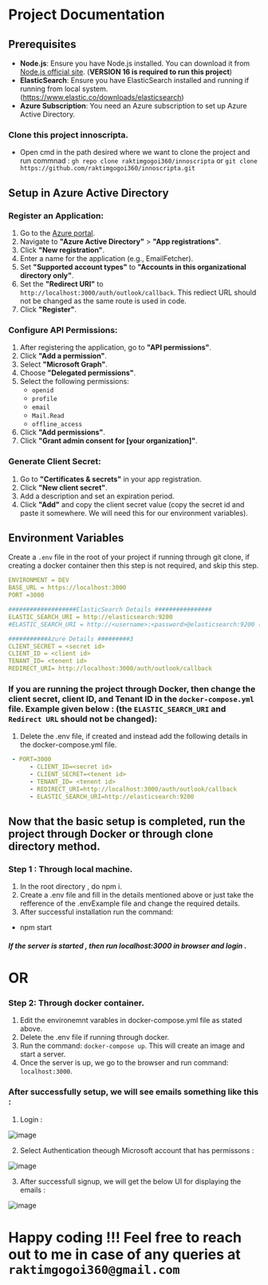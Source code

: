 # Project Documentation

## Prerequisites

- **Node.js**: Ensure you have Node.js installed. You can download it from [Node.js official site](https://nodejs.org/).   (**VERSION 16 is required to run this project**)
- **ElasticSearch**: Ensure you have ElasticSearch installed and running if running from local system. (https://www.elastic.co/downloads/elasticsearch)
- **Azure Subscription**: You need an Azure subscription to set up Azure Active Directory.

### Clone this project innoscripta.

- Open cmd in the path desired where we want to clone the project and run commnad : `gh repo clone raktimgogoi360/innoscripta` or `git clone https://github.com/raktimgogoi360/innoscripta.git`

## Setup in Azure Active Directory

### Register an Application:

1. Go to the [Azure portal](https://portal.azure.com/).
2. Navigate to **"Azure Active Directory"** > **"App registrations"**.
3. Click **"New registration"**.
4. Enter a name for the application (e.g., EmailFetcher).
5. Set **"Supported account types"** to **"Accounts in this organizational directory only"**.
6. Set the **"Redirect URI"** to `http://localhost:3000/auth/outlook/callback`. This rediect URL should not be changed as the same route is used in code.
7. Click **"Register"**.

### Configure API Permissions:

1. After registering the application, go to **"API permissions"**.
2. Click **"Add a permission"**.
3. Select **"Microsoft Graph"**.
4. Choose **"Delegated permissions"**.
5. Select the following permissions:
    - `openid`
    - `profile`
    - `email`
    - `Mail.Read`
    - `offline_access`
6. Click **"Add permissions"**.
7. Click **"Grant admin consent for [your organization]"**.

### Generate Client Secret:

1. Go to **"Certificates & secrets"** in your app registration.
2. Click **"New client secret"**.
3. Add a description and set an expiration period.
4. Click **"Add"** and copy the client secret value (copy the secret id and paste it somewhere. We will need this for our environment variables).

## Environment Variables

Create a `.env` file in the root of your project if running through git clone, if creating a docker container then this step is not required, and skip this step.


```yaml
ENVIRONMENT = DEV
BASE_URL = https://localhost:3000
PORT =3000

###################ElasticSearch Details ################
ELASTIC_SEARCH_URI = http://elasticsearch:9200
#ELASTIC_SEARCH_URI = http://<username>:<password>@elasticsearch:9200 (use this if password is enabled)

###########Azure Details #########3
CLIENT_SECRET = <secret id>
CLIENT_ID = <client id>
TENANT_ID= <tenent id>
REDIRECT_URI= http://localhost:3000/auth/outlook/callback

```

### If you are running the project through Docker, then change the client secret, client ID, and Tenant ID in the `docker-compose.yml` file. Example given below : (the `ELASTIC_SEARCH_URI` and `Redirect URL` should not be changed):
1. Delete the .env file, if created and instead add the following details in the docker-compose.yml file.
```yaml
 - PORT=3000
      - CLIENT_ID=<secret id>
      - CLIENT_SECRET=<tenent id>
      - TENANT_ID= <tenent id>
      - REDIRECT_URI=http://localhost:3000/auth/outlook/callback
      - ELASTIC_SEARCH_URI=http://elasticsearch:9200
```

## Now that the basic setup is completed, run the project through Docker or through clone directory method.

### Step 1 : Through local machine.
1. In the root directory , do npm i.
2. Create a .env file and fill in the details mentioned above or just take the refference of the .envExample file and change the required details.
3. After successful installation run the command:
- npm start
##### If the server is started , then run localhost:3000 in browser and login .

# OR

### Step 2: Through docker container.
1. Edit the environemnt varables in docker-compose.yml file as stated above.
2. Delete the .env file if running through docker.
3. Run the command: `docker-compose up`. This will create an image and start a server.
4. Once the server is up, we go to the browser and run command: `localhost:3000`.


### After successfully setup, we will see emails something like this : 
1. Login :

 ![image](https://github.com/raktimgogoi360/innoscripta/assets/36370301/72673e65-5356-4154-8313-41c188ebdf68)

2. Select Authentication theough Microsoft account that has permissons :

 ![image](https://github.com/raktimgogoi360/innoscripta/assets/36370301/32fef6ac-be22-479f-83e5-3e7931adeac3)

3. After successfull signup, we will get the below UI for displaying the emails :

![image](https://github.com/raktimgogoi360/innoscripta/assets/36370301/0c629ae3-ee1d-4c33-b290-61e10564aecb)



# Happy coding !!! Feel free to reach out to me in case of any queries at `raktimgogoi360@gmail.com`






